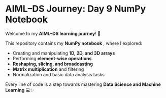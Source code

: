 # AIML–DS Journey: Day 9 NumPy Notebook

Welcome to my **AIML–DS learning journey**! 🚀

This repository contains my **NumPy notebook** , where I explored:

- Creating and manipulating **1D, 2D, and 3D arrays**
- Performing **element-wise operations**
- **Reshaping, slicing, and broadcasting**
- **Matrix multiplication** and filtering
- Normalization and basic data analysis tasks

Every line of code is a step towards mastering **Data Science and Machine Learning** 💻✨
